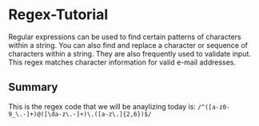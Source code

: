 # Regex-Tutorial

Regular expressions can be used to find certain patterns of characters within a string. You can also find and replace a character or sequence of characters within a string. They are also frequently used to validate input. This regex matches character information for valid e-mail addresses.

## Summary

This is the regex code that we will be anaylizing today is: `/^([a-z0-9_\.-]+)@([\da-z\.-]+)\.([a-z\.]{2,6})$/`